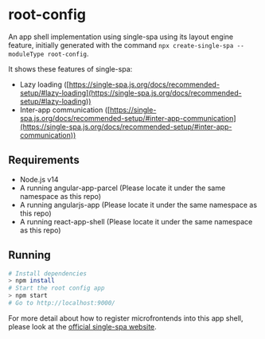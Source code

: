 # root-config

An app shell implementation using single-spa using its layout engine feature, initially generated with the command `npx create-single-spa --moduleType root-config`.

It shows these features of single-spa:

- Lazy loading ([https://single-spa.js.org/docs/recommended-setup/#lazy-loading](https://single-spa.js.org/docs/recommended-setup/#lazy-loading))
- Inter-app communication ([https://single-spa.js.org/docs/recommended-setup/#inter-app-communication](https://single-spa.js.org/docs/recommended-setup/#inter-app-communication))

## Requirements

- Node.js v14
- A running angular-app-parcel (Please locate it under the same namespace as this repo)
- A running angularjs-app (Please locate it under the same namespace as this repo)
- A running react-app-shell (Please locate it under the same namespace as this repo)

## Running

```sh
# Install dependencies
> npm install
# Start the root config app
> npm start
# Go to http://localhost:9000/
```

For more detail about how to register microfrontends into this app shell, please look at the [official single-spa website](https://single-spa.js.org).

